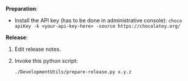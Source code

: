 __Preparation__:

- Install the API key (has to be done in administrative console): `choco apiKey -k <your-api-key-here> -source https://chocolatey.org/`

__Release__:

1. Edit release notes.

1. Invoke this python script: 

    ```
    ./DevelopmentUtils/prepare-release.py x.y.z
    ```